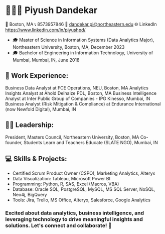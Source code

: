 # 👨🏻‍💻 Piyush Dandekar
📍 Boston, MA
📞 8573957846
📧 dandekar.pi@northeastern.edu
🌐 LinkedIn https://www.linkedin.com/in/piyushpd/

- 🎓 Master of Science in Information Systems (Data Analytics Major), Northeastern University, Boston, MA, December 2023 
- 🎓 Bachelor of Engineering in Information Technology, University of Mumbai, Mumbai, IN, June 2018

 ## 💼 Work Experience:

Business Data Analyst at FCE Operations, NEU, Boston, MA
Analytics Insights Analyst at Ahold Delhaize PDL, Boston, MA
Business Intelligence Analyst at Inter Public Group of Companies - IPG Kinesso, Mumbai, IN
Business Analyst (Risk Mitigation & Compliance) at Endurance International (now Newfold Digital), Mumbai, IN
##  👨‍🎓 Leadership:

President, Masters Council, Northeastern University, Boston, MA
Co-founder, Students Learn and Teachers Educate (SLATE NGO), Mumbai, IN
## 💻 Skills & Projects:

- Certified Scrum Product Owner (CSPO), Marketing Analytics, Alteryx
- Data Visualization: Tableau, Microsoft Power BI
- Programming: Python, R, SAS, Excel (Macros, VBA)
- Database: Oracle SQL, PostgreSQL, MySQL, MS SQL Server, NoSQL, Neo4j, BigQuery
- Tools: Jira, Trello, MS Office, Alteryx, Salesforce, Google Analytics

### Excited about data analytics, business intelligence, and leveraging technology to drive meaningful insights and solutions. Let's connect and collaborate! 🚀
